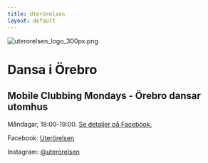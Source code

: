 ```yaml
---
title: Uterörelsen
layout: default
---
```


![uterorelsen_logo_300px.png](/uploads/uterorelsen_logo_300px.png)

# Dansa i Örebro

## Mobile Clubbing Mondays - Örebro dansar utomhus
Måndagar, 18:00-19:00.
[Se detaljer på Facebook.](https://www.facebook.com/uterorelsen/events/)

Facebook: [Uterörelsen](https://www.facebook.com/uterorelsen)

Instagram: [@uterorelsen](https://www.instagram.com/uterorelsen/)